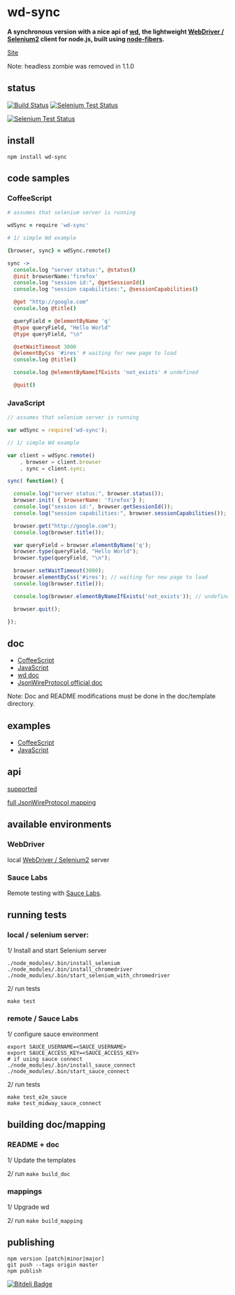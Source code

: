 # wd-sync

**A synchronous version with a nice api of [wd](http://github.com/admc/wd), 
the lightweight  [WebDriver / Selenium2](http://seleniumhq.org/projects/webdriver/) 
client for node.js, built using  [node-fibers](http://github.com/laverdet/node-fibers).**

[Site](http://sebv.github.io/node-wd-sync/)

Note: headless zombie was removed in 1.1.0

## status

[![Build Status](https://travis-ci.org/sebv/node-wd-sync.png)](https://travis-ci.org/sebv/node-wd-sync)
[![Selenium Test Status](https://saucelabs.com/buildstatus/node_wd_sync)](https://saucelabs.com/u/node_wd_sync)

[![Selenium Test Status](https://saucelabs.com/browser-matrix/node_wd_sync.svg)](https://saucelabs.com/u/node_wd_sync)

## install

```
npm install wd-sync
```

## code samples

### CoffeeScript

```coffeescript
# assumes that selenium server is running

wdSync = require 'wd-sync'

# 1/ simple Wd example

{browser, sync} = wdSync.remote()

sync ->
  console.log "server status:", @status()
  @init browserName:'firefox'
  console.log "session id:", @getSessionId()
  console.log "session capabilities:", @sessionCapabilities()

  @get "http://google.com"
  console.log @title()

  queryField = @elementByName 'q'
  @type queryField, "Hello World"
  @type queryField, "\n"

  @setWaitTimeout 3000
  @elementByCss '#ires' # waiting for new page to load
  console.log @title()

  console.log @elementByNameIfExists 'not_exists' # undefined

  @quit()

```        

### JavaScript

```javascript
// assumes that selenium server is running

var wdSync = require('wd-sync');

// 1/ simple Wd example

var client = wdSync.remote()
    , browser = client.browser
    , sync = client.sync;

sync( function() {

  console.log("server status:", browser.status());
  browser.init( { browserName: 'firefox'} );
  console.log("session id:", browser.getSessionId());
  console.log("session capabilities:", browser.sessionCapabilities());

  browser.get("http://google.com");
  console.log(browser.title());

  var queryField = browser.elementByName('q');
  browser.type(queryField, "Hello World");
  browser.type(queryField, "\n");

  browser.setWaitTimeout(3000);
  browser.elementByCss('#ires'); // waiting for new page to load
  console.log(browser.title());

  console.log(browser.elementByNameIfExists('not_exists')); // undefined

  browser.quit();

});

``` 

## doc 

* [CoffeeScript](http://github.com/sebv/node-wd-sync/blob/master/doc/COFFEE-DOC.md)
* [JavaScript](http://github.com/sebv/node-wd-sync/blob/master/doc/JS-DOC.md)
* [wd doc](https://github.com/admc/wd/blob/master/README.md)
* [JsonWireProtocol official doc](http://code.google.com/p/selenium/wiki/JsonWireProtocol)

Note: Doc and README modifications must be done in the doc/template directory.

## examples

* [CoffeeScript](http://github.com/sebv/node-wd-sync/tree/master/examples/coffee)
* [JavaScript](http://github.com/sebv/node-wd-sync/tree/master/examples/js)

## api

[supported](http://github.com/sebv/node-wd-sync/blob/master/doc/jsonwire-mapping.md)

[full JsonWireProtocol mapping](http://github.com/sebv/node-wd-sync/blob/master/doc/jsonwire-full-mapping.md)
  
## available environments

### WebDriver 

local [WebDriver / Selenium2](http://seleniumhq.org/projects/webdriver/) server

### Sauce Labs

Remote testing with [Sauce Labs](http://saucelabs.com).

## running tests

### local / selenium server: 

1/ Install and start Selenium server

```
./node_modules/.bin/install_selenium
./node_modules/.bin/install_chromedriver
./node_modules/.bin/start_selenium_with_chromedriver
```

2/ run tests
```
make test 
```

### remote / Sauce Labs 

1/ configure sauce environment
```
export SAUCE_USERNAME=<SAUCE_USERNAME>
export SAUCE_ACCESS_KEY=<SAUCE_ACCESS_KEY>
# if using sauce connect
./node_modules/.bin/install_sauce_connect
./node_modules/.bin/start_sauce_connect
```

2/ run tests
```
make test_e2e_sauce
make test_midway_sauce_connect
```

## building doc/mapping

### README + doc

1/ Update the templates

2/ run `make build_doc`

### mappings

1/ Upgrade wd

2/ run `make build_mapping`

## publishing

```
npm version [patch|minor|major]
git push --tags origin master
npm publish
```



[![Bitdeli Badge](https://d2weczhvl823v0.cloudfront.net/sebv/node-wd-sync/trend.png)](https://bitdeli.com/free "Bitdeli Badge")

